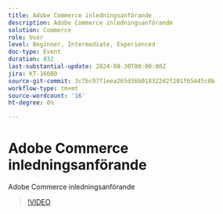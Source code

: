 ```yaml
---
title: Adobe Commerce inledningsanförande
description: Adobe Commerce inledningsanförande
solution: Commerce
role: User
level: Beginner, Intermediate, Experienced
doc-type: Event
duration: 832
last-substantial-update: 2024-08-30T00:00:00Z
jira: KT-16080
source-git-commit: 3c7bc97f1eea265d36b018322d2f201f65645c0b
workflow-type: tm+mt
source-wordcount: '16'
ht-degree: 0%

---
```



# Adobe Commerce inledningsanförande

Adobe Commerce inledningsanförande

>[!VIDEO](https://video.tv.adobe.com/v/3433144/?learn=on)
